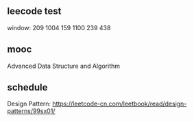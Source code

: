 ## leecode test

window:
209
1004
159
1100
239
438

## mooc

Advanced Data Structure and Algorithm

## schedule

Design Pattern:
https://leetcode-cn.com/leetbook/read/design-patterns/99sx01/
